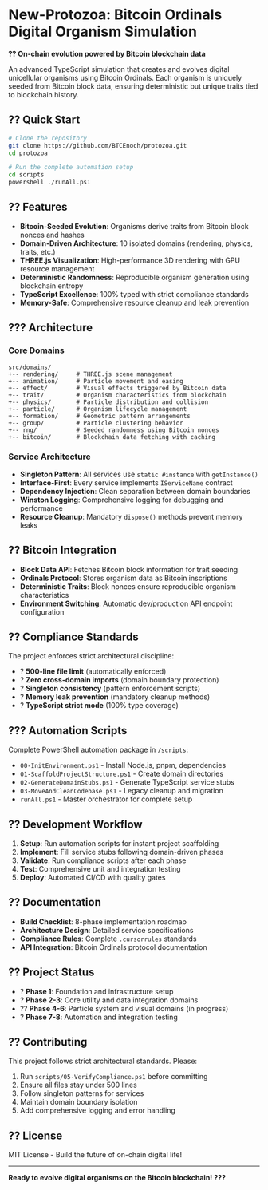 # New-Protozoa: Bitcoin Ordinals Digital Organism Simulation

**?? On-chain evolution powered by Bitcoin blockchain data**

An advanced TypeScript simulation that creates and evolves digital unicellular organisms using Bitcoin Ordinals. Each organism is uniquely seeded from Bitcoin block data, ensuring deterministic but unique traits tied to blockchain history.

## ?? Quick Start

```bash
# Clone the repository
git clone https://github.com/BTCEnoch/protozoa.git
cd protozoa

# Run the complete automation setup
cd scripts
powershell ./runAll.ps1
```

## ?? Features

- **Bitcoin-Seeded Evolution**: Organisms derive traits from Bitcoin block nonces and hashes
- **Domain-Driven Architecture**: 10 isolated domains (rendering, physics, traits, etc.)
- **THREE.js Visualization**: High-performance 3D rendering with GPU resource management
- **Deterministic Randomness**: Reproducible organism generation using blockchain entropy
- **TypeScript Excellence**: 100% typed with strict compliance standards
- **Memory-Safe**: Comprehensive resource cleanup and leak prevention

## ??? Architecture

### Core Domains
```
src/domains/
+-- rendering/     # THREE.js scene management
+-- animation/     # Particle movement and easing
+-- effect/        # Visual effects triggered by Bitcoin data
+-- trait/         # Organism characteristics from blockchain
+-- physics/       # Particle distribution and collision
+-- particle/      # Organism lifecycle management
+-- formation/     # Geometric pattern arrangements
+-- group/         # Particle clustering behavior
+-- rng/           # Seeded randomness using Bitcoin nonces
+-- bitcoin/       # Blockchain data fetching with caching
```

### Service Architecture
- **Singleton Pattern**: All services use `static #instance` with `getInstance()`
- **Interface-First**: Every service implements `IServiceName` contract
- **Dependency Injection**: Clean separation between domain boundaries
- **Winston Logging**: Comprehensive logging for debugging and performance
- **Resource Cleanup**: Mandatory `dispose()` methods prevent memory leaks

## ?? Bitcoin Integration

- **Block Data API**: Fetches Bitcoin block information for trait seeding
- **Ordinals Protocol**: Stores organism data as Bitcoin inscriptions
- **Deterministic Traits**: Block nonces ensure reproducible organism characteristics
- **Environment Switching**: Automatic dev/production API endpoint configuration

## ?? Compliance Standards

The project enforces strict architectural discipline:

- ? **500-line file limit** (automatically enforced)
- ? **Zero cross-domain imports** (domain boundary protection)
- ? **Singleton consistency** (pattern enforcement scripts)
- ? **Memory leak prevention** (mandatory cleanup methods)
- ? **TypeScript strict mode** (100% type coverage)

## ??? Automation Scripts

Complete PowerShell automation package in `/scripts`:

- `00-InitEnvironment.ps1` - Install Node.js, pnpm, dependencies
- `01-ScaffoldProjectStructure.ps1` - Create domain directories
- `02-GenerateDomainStubs.ps1` - Generate TypeScript service stubs
- `03-MoveAndCleanCodebase.ps1` - Legacy cleanup and migration
- `runAll.ps1` - Master orchestrator for complete setup

## ?? Development Workflow

1. **Setup**: Run automation scripts for instant project scaffolding
2. **Implement**: Fill service stubs following domain-driven phases
3. **Validate**: Run compliance scripts after each phase
4. **Test**: Comprehensive unit and integration testing
5. **Deploy**: Automated CI/CD with quality gates

## ?? Documentation

- **Build Checklist**: 8-phase implementation roadmap
- **Architecture Design**: Detailed service specifications
- **Compliance Rules**: Complete `.cursorrules` standards
- **API Integration**: Bitcoin Ordinals protocol documentation

## ?? Project Status

- ? **Phase 1**: Foundation and infrastructure setup
- ? **Phase 2-3**: Core utility and data integration domains
- ?? **Phase 4-6**: Particle system and visual domains (in progress)
- ? **Phase 7-8**: Automation and integration testing

## ?? Contributing

This project follows strict architectural standards. Please:

1. Run `scripts/05-VerifyCompliance.ps1` before committing
2. Ensure all files stay under 500 lines
3. Follow singleton patterns for services
4. Maintain domain boundary isolation
5. Add comprehensive logging and error handling

## ?? License

MIT License - Build the future of on-chain digital life!

---

**Ready to evolve digital organisms on the Bitcoin blockchain! ???**
